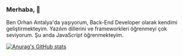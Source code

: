 ### Merhaba, 👋

Ben Orhan Antalya'da yaşıyorum, Back-End Developer olarak kendimi geliştirmekteyim. Yazılım dillerini ve frameworkleri öğrenmeyi çok seviyorum. Şu anda JavaScript öğrenmekteyim.

[![Anurag's GitHub stats](https://github-readme-stats.vercel.app/api?username=Orhan32)](https://github.com/anuraghazra/github-readme-stats)
